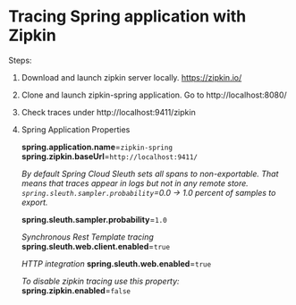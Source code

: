 # Tracing Spring application with Zipkin

Steps:

1) Download and launch zipkin server locally.
https://zipkin.io/

2) Clone and launch zipkin-spring application. Go to http://localhost:8080/

3) Check traces under http://localhost:9411/zipkin

4) Spring Application Properties

    **spring.application.name**=`zipkin-spring`
    **spring.zipkin.baseUrl**=`http://localhost:9411/`
    
    _By default Spring Cloud Sleuth sets all spans to non-exportable.
    That means that traces appear in logs but not in any remote store.
    `spring.sleuth.sampler.probability`=0.0 -> 1.0 percent of samples to export._
    
    **spring.sleuth.sampler.probability**=`1.0`
    
    _Synchronous Rest Template tracing_
    **spring.sleuth.web.client.enabled**=`true`
    
    _HTTP integration_
    **spring.sleuth.web.enabled**=`true`
    
    _To disable zipkin tracing use this property:_
    **spring.zipkin.enabled**=`false`